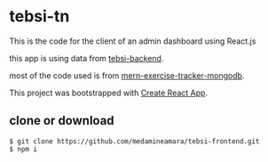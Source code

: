 # tebsi-tn
This is the code for the client of an admin dashboard using React.js 

this app is using data from [tebsi-backend](https://github.com/medamineamara/tebsi-backend).

most of the code used is from [mern-exercise-tracker-mongodb](https://github.com/beaucarnes/mern-exercise-tracker-mongodb).

This project was bootstrapped with [Create React App](https://github.com/facebook/create-react-app).

## clone or download
```terminal
$ git clone https://github.com/medamineamara/tebsi-frontend.git
$ npm i
